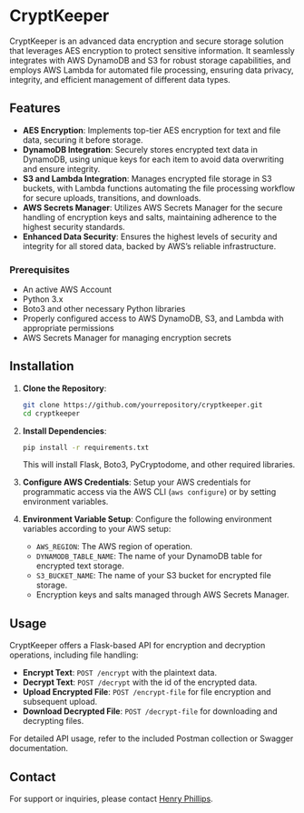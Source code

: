 # CryptKeeper

CryptKeeper is an advanced data encryption and secure storage solution that leverages AES encryption to protect sensitive information. It seamlessly integrates with AWS DynamoDB and S3 for robust storage capabilities, and employs AWS Lambda for automated file processing, ensuring data privacy, integrity, and efficient management of different data types.

## Features

- **AES Encryption**: Implements top-tier AES encryption for text and file data, securing it before storage.
- **DynamoDB Integration**: Securely stores encrypted text data in DynamoDB, using unique keys for each item to avoid data overwriting and ensure integrity.
- **S3 and Lambda Integration**: Manages encrypted file storage in S3 buckets, with Lambda functions automating the file processing workflow for secure uploads, transitions, and downloads.
- **AWS Secrets Manager**: Utilizes AWS Secrets Manager for the secure handling of encryption keys and salts, maintaining adherence to the highest security standards.
- **Enhanced Data Security**: Ensures the highest levels of security and integrity for all stored data, backed by AWS’s reliable infrastructure.

### Prerequisites

- An active AWS Account
- Python 3.x
- Boto3 and other necessary Python libraries
- Properly configured access to AWS DynamoDB, S3, and Lambda with appropriate permissions
- AWS Secrets Manager for managing encryption secrets

## Installation

1. **Clone the Repository**:
    ```bash
    git clone https://github.com/yourrepository/cryptkeeper.git
    cd cryptkeeper
    ```

2. **Install Dependencies**:
    ```bash
    pip install -r requirements.txt
    ```
   This will install Flask, Boto3, PyCryptodome, and other required libraries.

3. **Configure AWS Credentials**:
   Setup your AWS credentials for programmatic access via the AWS CLI (`aws configure`) or by setting environment variables.

4. **Environment Variable Setup**:
   Configure the following environment variables according to your AWS setup:
   - `AWS_REGION`: The AWS region of operation.
   - `DYNAMODB_TABLE_NAME`: The name of your DynamoDB table for encrypted text storage.
   - `S3_BUCKET_NAME`: The name of your S3 bucket for encrypted file storage.
   - Encryption keys and salts managed through AWS Secrets Manager.

## Usage

CryptKeeper offers a Flask-based API for encryption and decryption operations, including file handling:
- **Encrypt Text**: `POST /encrypt` with the plaintext data.
- **Decrypt Text**: `POST /decrypt` with the id of the encrypted data.
- **Upload Encrypted File**: `POST /encrypt-file` for file encryption and subsequent upload.
- **Download Decrypted File**: `POST /decrypt-file` for downloading and decrypting files.

For detailed API usage, refer to the included Postman collection or Swagger documentation.

## Contact

For support or inquiries, please contact [Henry Phillips](mailto:henry@designedbyhenryp.com).
